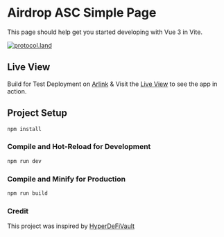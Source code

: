 # Airdrop ASC Simple Page

This page should help get you started developing with Vue 3 in Vite.

[![protocol.land](https://arweave.net/eZp8gOeR8Yl_cyH9jJToaCrt2He1PHr0pR4o-mHbEcY)](https://protocol.land/#/repository/<REPO_ID>)

## Live View

Build for Test Deployment on [Arlink](https://arlink.arweave.net) & Visit the [Live View](https://asc_arlink.arweave.net/) to see the app in action.

## Project Setup

```sh
npm install
```

### Compile and Hot-Reload for Development

```sh
npm run dev
```

### Compile and Minify for Production

```sh
npm run build
```
### Credit

This project was inspired by [HyperDeFiVault](https://protocol.land/#/repository/89a647b1-6404-4b41-8b36-87025a4599c4) 
